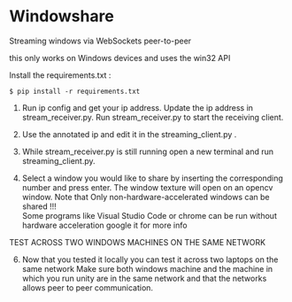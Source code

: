 # Windowshare

Streaming windows via WebSockets peer-to-peer

this only works on Windows devices and uses the win32 API

Install the requirements.txt :

```
$ pip install -r requirements.txt
```

1) Run ip config and get your ip address. Update the ip address in
stream_receiver.py. Run stream_receiver.py to start the receiving client.

2) Use the annotated ip and edit it in the streaming_client.py .

3) While stream_receiver.py is still running open a new terminal and run
streaming_client.py.

4) Select a window you would like to share by inserting the corresponding number
and press enter. The window texture will open on an opencv window. Note that
Only non-hardware-accelerated windows can be shared !!! \
Some programs like Visual Studio Code or chrome can be run without hardware
acceleration google it for more info

TEST ACROSS TWO WINDOWS MACHINES ON THE SAME NETWORK

6) Now that you tested it locally you can test it across two laptops on the same
network Make sure both windows machine and the machine in which you run unity
are in the same network and that the networks allows peer to peer communication.